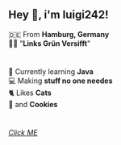 ## Hey :wave:, i'm luigi242!

:de: From **Hamburg, Germany** <br>
:rainbow_flag: "**Links Grün Versifft**"

#

:seedling: Currently learning **Java** <br>
:computer: Making **stuff no one needes** <br>
:cat2: Likes **Cats** <br>
:cookie: and **Cookies**

#

[*Click ME*](https://www.youtube.com/watch?v=xvFZjo5PgG0)





